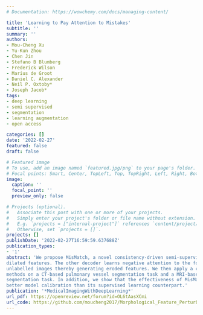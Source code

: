 ```yaml
---
# Documentation: https://wowchemy.com/docs/managing-content/

title: 'Learning to Pay Attention to Mistakes'
subtitle: ''
summary: ''
authors:
- Mou-Cheng Xu
- Yu-Kun Zhou
- Chen Jin
- Stefano B Blumberg
- Frederick Wilson
- Marius de Groot
- Daniel C. Alexander
- Neil P. Oxtoby*
- Joseph Jacob*
tags:
- deep learning
- semi supervised
- segmentation
- learning augmentation
- open access

categories: []
date: '2022-02-27'
featured: false
draft: false

# Featured image
# To use, add an image named `featured.jpg/png` to your page's folder.
# Focal points: Smart, Center, TopLeft, Top, TopRight, Left, Right, BottomLeft, Bottom, BottomRight.
image:
  caption: ''
  focal_point: ''
  preview_only: false

# Projects (optional).
#   Associate this post with one or more of your projects.
#   Simply enter your project's folder or file name without extension.
#   E.g. `projects = ["internal-project"]` references `content/project/deep-learning/index.md`.
#   Otherwise, set `projects = []`.
projects: []
publishDate: '2022-02-27T16:59:59.637688Z'
publication_types:
- '1'
abstract: 'We propose MisMatch, a novel consistency-driven semi-supervised segmentation framework which produces predictions that are invariant to learnt feature perturbations. MisMatch consists of an encoder and a two-head decoders. One decoder learns positive attention to the foreground regions of interest (RoI) on unlabelled images thereby generating
dilated features. The other decoder learns negative attention to the foreground on the same
unlabelled images thereby generating eroded features. We then apply a consistency regularisation on the paired predictions. MisMatch outperforms state-of-the-art semi-supervised
methods on a CT-based pulmonary vessel segmentation task and a MRI-based brain tumour
segmentation task. In addition, we show that the effectiveness of MisMatch comes from
better model calibration than its supervised learning counterpart.'
publication: '*MedicalImagingWithDeepLearning*'
url_pdf: https://openreview.net/forum?id=OL6tAasXCmi
url_code: https://github.com/moucheng2017/Morphological_Feature_Perturbation_SSL
---
```

